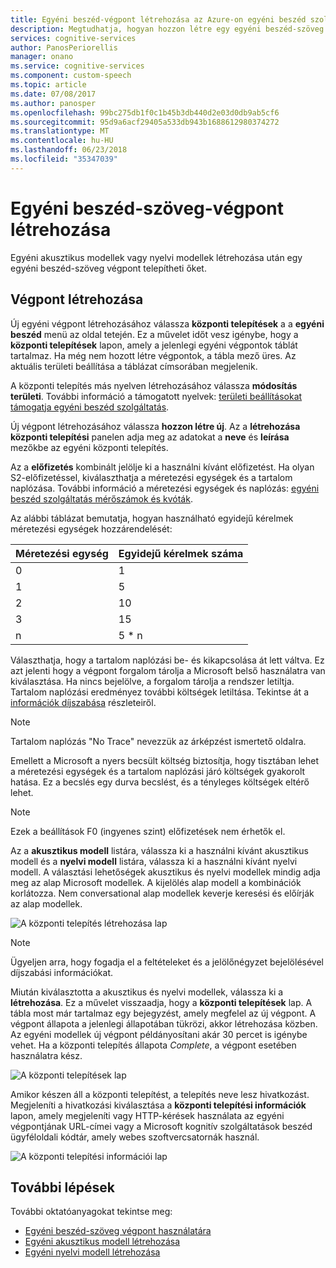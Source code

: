 ```yaml
---
title: Egyéni beszéd-végpont létrehozása az Azure-on egyéni beszéd szolgáltatással |} Microsoft Docs
description: Megtudhatja, hogyan hozzon létre egy egyéni beszéd-szöveg végpontot kognitív szolgáltatásban az egyéni beszéd szolgáltatással.
services: cognitive-services
author: PanosPeriorellis
manager: onano
ms.service: cognitive-services
ms.component: custom-speech
ms.topic: article
ms.date: 07/08/2017
ms.author: panosper
ms.openlocfilehash: 99bc275db1f0c1b45b3db440d2e03d0db9ab5cf6
ms.sourcegitcommit: 95d9a6acf29405a533db943b1688612980374272
ms.translationtype: MT
ms.contentlocale: hu-HU
ms.lasthandoff: 06/23/2018
ms.locfileid: "35347039"
---
```

# <a name="create-a-custom-speech-to-text-endpoint"></a>Egyéni beszéd-szöveg-végpont létrehozása
Egyéni akusztikus modellek vagy nyelvi modellek létrehozása után egy egyéni beszéd-szöveg végpont telepítheti őket. 

## <a name="create-an-endpoint"></a>Végpont létrehozása
Új egyéni végpont létrehozásához válassza **központi telepítések** a a **egyéni beszéd** menü az oldal tetején. Ez a művelet időt vesz igénybe, hogy a **központi telepítések** lapon, amely a jelenlegi egyéni végpontok táblát tartalmaz. Ha még nem hozott létre végpontok, a tábla mező üres. Az aktuális területi beállítása a táblázat címsorában megjelenik. 

A központi telepítés más nyelven létrehozásához válassza **módosítás területi**. További információ a támogatott nyelvek: [területi beállításokat támogatja egyéni beszéd szolgáltatás](cognitive-services-custom-speech-change-locale.md).

Új végpont létrehozásához válassza **hozzon létre új**. Az a **létrehozása központi telepítési** panelen adja meg az adatokat a **neve** és **leírása** mezőkbe az egyéni központi telepítés.

Az a **előfizetés** kombinált jelölje ki a használni kívánt előfizetést. Ha olyan S2-előfizetéssel, kiválaszthatja a méretezési egységek és a tartalom naplózása. További információ a méretezési egységek és naplózás: [egyéni beszéd szolgáltatás mérőszámok és kvóták](../cognitive-services-custom-speech-meters.md).

Az alábbi táblázat bemutatja, hogyan használható egyidejű kérelmek méretezési egységek hozzárendelését:

| Méretezési egység | Egyidejű kérelmek száma |
| ------ | ----- |
| 0 | 1 |
| 1 | 5 |
| 2 | 10 |
| 3 | 15 |
| n | 5 * n |

Választhatja, hogy a tartalom naplózási be- és kikapcsolása át lett váltva. Ez azt jelenti hogy a végpont forgalom tárolja a Microsoft belső használatra van kiválasztása. Ha nincs bejelölve, a forgalom tárolja a rendszer letiltja. Tartalom naplózási eredményez további költségek letiltása. Tekintse át a [információk díjszabása](https://azure.microsoft.com/pricing/details/cognitive-services/custom-speech-service/) részleteiről.

> [!NOTE]
> Tartalom naplózás "No Trace" nevezzük az árképzést ismertető oldalra.
>


Emellett a Microsoft a nyers becsült költség biztosítja, hogy tisztában lehet a méretezési egységek és a tartalom naplózási járó költségek gyakorolt hatása. Ez a becslés egy durva becslést, és a tényleges költségek eltérő lehet.

> [!NOTE]
> Ezek a beállítások F0 (ingyenes szint) előfizetések nem érhetők el.
>

Az a **akusztikus modell** listára, válassza ki a használni kívánt akusztikus modell és a **nyelvi modell** listára, válassza ki a használni kívánt nyelvi modell. A választási lehetőségek akusztikus és nyelvi modellek mindig adja meg az alap Microsoft modellek. A kijelölés alap modell a kombinációk korlátozza. Nem conversational alap modellek keverje keresési és előírják az alap modellek.

![A központi telepítés létrehozása lap](../../../media/cognitive-services/custom-speech-service/custom-speech-deployment-create2.png)

> [!NOTE]
> Ügyeljen arra, hogy fogadja el a feltételeket és a jelölőnégyzet bejelölésével díjszabási információkat.
>

Miután kiválasztotta a akusztikus és nyelvi modellek, válassza ki a **létrehozása**. Ez a művelet visszaadja, hogy a **központi telepítések** lap. A tábla most már tartalmaz egy bejegyzést, amely megfelel az új végpont. A végpont állapota a jelenlegi állapotában tükrözi, akkor létrehozása közben. Az egyéni modellek új végpont példányosítani akár 30 percet is igénybe vehet. Ha a központi telepítés állapota *Complete*, a végpont esetében használatra kész.

![A központi telepítések lap](../../../media/cognitive-services/custom-speech-service/custom-speech-deployment-ready.png)

Amikor készen áll a központi telepítést, a telepítés neve lesz hivatkozást. Megjeleníti a hivatkozási kiválasztása a **központi telepítési információk** lapon, amely megjeleníti vagy HTTP-kérések használata az egyéni végpontjának URL-címei vagy a Microsoft kognitív szolgáltatások beszéd ügyféloldali kódtár, amely webes szoftvercsatornák használ.

![A központi telepítési információi lap](../../../media/cognitive-services/custom-speech-service/custom-speech-deployment-info2.png)

## <a name="next-steps"></a>További lépések

További oktatóanyagokat tekintse meg:
* [Egyéni beszéd-szöveg végpont használatára](cognitive-services-custom-speech-use-endpoint.md)
* [Egyéni akusztikus modell létrehozása](cognitive-services-custom-speech-create-acoustic-model.md)
* [Egyéni nyelvi modell létrehozása](cognitive-services-custom-speech-create-language-model.md)
